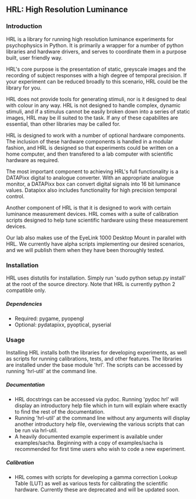 ## HRL: High Resolution Luminance ##


### Introduction ###


HRL is a library for running high resolution luminance experiments for
psychophysics in Python. It is primarily a wrapper for a number of python
libraries and hardware drivers, and serves to coordinate them in a purpose
built, user friendly way.

HRL's core purpose is the presentation of static, greyscale images and
the recording of subject responses with a high degree of temporal precision. If
your experiment can be reduced broadly to this scenario, HRL could be the
library for you.

HRL does not provide tools for generating stimuli, nor is it designed to deal
with colour in any way. HRL is not designed to handle complex, dynamic stimuli, and
if a stimulus cannot be easily broken down into a series of static images, HRL
may be ill suited to the task. If any of these capabilites are essential, than
other libraries may be called for.

HRL is designed to work with a number of optional hardware components. The
inclusion of these hardware components is handled in a modular fashion, and HRL
is designed so that experiments could be written on a home computer, and then
transfered to a lab computer with scientific hardware as required.

The most important component to achieving HRL's full functionality is a
DATAPixx digital to analogue converter. With an appropriate analogue monitor,
a DATAPixx box can convert digital signals into 16 bit luminance values.
Datapixx also includes functionality for high precision temporal control.

Another component of HRL is that it is designed to work with certain luminance
measurement devices. HRL comes with a suite of calibration scripts designed to
help tune scientific hardware using these measurement devices.

Our lab also makes use of the EyeLink 1000 Desktop Mount in parallel with HRL.
We currently have alpha scripts implementing our desired scenarios, and we will
publish them when they have been thoroughly tested.


### Installation ###


HRL uses distutils for installation. Simply run 'sudo python setup.py install' at the root
of the source directory. Note that HRL is currently python 2 compatible only.
  

##### Dependencies #####

- Required: pygame, pyopengl
- Optional: pydatapixx, pyoptical, pyserial


### Usage ###


Installing HRL installs both the libraries for developing experiments, as well as scripts
for running calibrations, tests, and other features. The libraries are installed under the
base module 'hrl'. The scripts can be accessed by running 'hrl-util' at the command line.

##### Documentation #####

- HRL docstrings can be accessed via pydoc. Running 'pydoc hrl' will display an
  introductory help file which in turn will explain where exactly to find the rest of the
  documentation.
- Running 'hrl-util' at the command line without any arguments will display another
  introductory help file, overviewing the various scripts that can be run via hrl-util.
- A heavily documented example experiment is available under examples/sacha. Beginning
  with a copy of examples/sacha is recommended for first time users who wish to code a new
  experiment.

##### Calibration #####

- HRL comes with scripts for developing a gamma correction Lookup Table (LUT) as well as
  various tests for calibrating the scientific hardware. Currently these are deprecated
  and will be updated soon.

